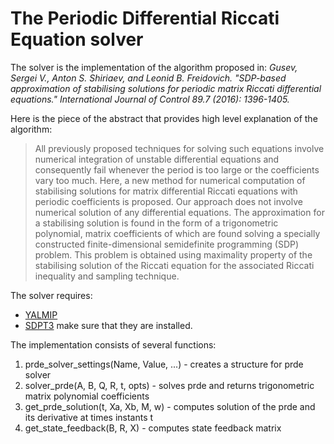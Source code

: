 # The Periodic Differential Riccati Equation solver

The solver is the implementation of the algorithm proposed in: 
_Gusev, Sergei V., Anton S. Shiriaev, and Leonid B. Freidovich. "SDP-based approximation of  stabilising solutions for periodic matrix Riccati differential equations." International Journal of Control 89.7 (2016): 1396-1405._

Here is the piece of the abstract that provides high level explanation of the algorithm:
> All previously proposed techniques for solving such equations involve numerical integration of unstable differential equations and consequently fail whenever the period is too large or the coefficients vary too much. Here, a new method for numerical computation of stabilising solutions for matrix differential Riccati equations with periodic coefficients is proposed. Our approach does not involve numerical solution of any differential equations. The approximation for a stabilising solution is found in the form of a trigonometric polynomial,
matrix coefficients of which are found solving a specially constructed finite-dimensional semidefinite programming (SDP) problem. This problem is obtained using maximality property of the stabilising solution of the Riccati equation for the associated Riccati inequality and sampling technique.

The solver requires:
* [YALMIP](https://yalmip.github.io/)
* [SDPT3](https://github.com/sqlp/sdpt3)
make sure that they are installed.

The implementation consists of several functions:
1. prde\_solver\_settings(Name, Value, ...) - creates a structure for prde solver
2. solver\_prde(A, B, Q, R, t, opts) - solves prde and returns trigonometric matrix polynomial coefficients
3. get\_prde\_solution(t, Xa, Xb, M, w) - computes solution of the prde and its derivative at times instants t
4. get\_state\_feedback(B, R, X) - computes state feedback matrix
